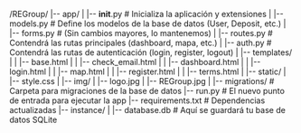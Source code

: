 /REGroup/
|-- app/
|   |-- __init__.py         # Inicializa la aplicación y extensiones
|   |-- models.py           # Define los modelos de la base de datos (User, Deposit, etc.)
|   |-- forms.py            # (Sin cambios mayores, lo mantenemos)
|   |-- routes.py           # Contendrá las rutas principales (dashboard, mapa, etc.)
|   |-- auth.py             # Contendrá las rutas de autenticación (login, register, logout)
|   |-- templates/
|   |   |-- base.html
|   |   |-- check_email.html
|   |   |-- dashboard.html
|   |   |-- login.html
|   |   |-- map.html
|   |   |-- register.html
|   |   |-- terms.html
|   |-- static/
|       |-- style.css
|       |-- img/
|           |-- logo.jpg
|           |-- REGroup.jpg
|
|-- migrations/             # Carpeta para migraciones de la base de datos
|-- run.py                  # El nuevo punto de entrada para ejecutar la app
|-- requirements.txt        # Dependencias actualizadas
|-- instance/
|   |-- database.db         # Aquí se guardará tu base de datos SQLite